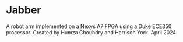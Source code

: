 # Jabber
A robot arm implemented on a Nexys A7 FPGA using a Duke ECE350 processor.
Created by Humza Chouhdry and Harrison York.
April 2024.

